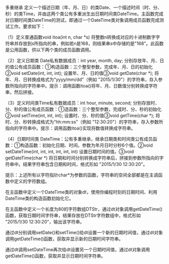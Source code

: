 多重继承
定义一个描述日期（年、月、日）的类Date、一个描述时间（时、分、秒）的类Time，并由这两个类公有多重派生出日期时间类DateTime。主函数完成对日期时间类DateTime的测试，即通过一个DateTime类对象调用成员函数完成测试工作。要求如下：

（1）定义普通函数void itoa(int n, char *s) 将整数n转换成对应的十进制数字字符串并存放到s所指向的串，例如若n是168，则结果串s中存储的是"168"。此函数是公用函数，供以下两个类的成员函数调用。

（2）定义日期类 Date私有数据成员：int year, month, day; 分别存放年、月、日的值公有成员函数：①构造函数：三个整型参数，完成年、月、日的初始化②void setDate(int, int, int); 设置年、月、日的值③void getDate(char *); 将年、月、日转换成格式为“yyyy/mm/dd”（例如 "2015/1/30"）的字符串，存入参数所指向的字符串中。提示：调用函数itoa()将年、月、日数值分别转换成字符串，然后拼接。

（3）定义时间类Time私有数据成员：int hour, minute, second; 分别存放时、分、秒的值公有成员函数：①造函数：三个整型参数，完成时、分、秒的初始化②void setTime(int, int, int); 设置时、分、秒的值③void getTime(char *); 将时、分、秒转换成格式为“hh:mm:ss”（例如 "12:30:20"）的字符串，存入参数所指向的字符串中。提示：调用函数itoa()实现将数值转换成字符串。

（4）日期时间类 DateTime：公有多重继承，继承日期类和时间类公有成员函数：①构造函数：初始化日期、时间。参数为年月日时分秒6个值。②void setDateTime(int, int, int, int, int, int) 设置日期时间的值。③void getDateTime(char *) 将日期和时间分别转换成字符串后，拼接到参数所指向的字符串中。结果字符串包含日期和时间，格式形如 "2015/1/30  12:30:20"。

提示：上述所有以字符指针char*为参数的函数，字符串的空间全部都是在主调函数中定义的字符数组。

在主函数中定义一个DateTime类的对象dt，使用你编程时刻的日期时间、利用DateTime类的构造函数初始化它。

在主函数中定义一个长度为80的字符数组DTStr，通过dt对象调用getDateTime()函数，获取日期时间字符串，结果存放在DTStr字符数组中，格式形如 "2015/1/30  12:30:20"，输出该字符串。

通过dt分别调用setDate()和setTime()给dt设置一个新的日期时间值，通过dt对象调用getDateTime()函数，获取并显示新的日期时间字符串。

通过dt调用setDateTime再次给dt设置另一个日期时间值，通过dt对象调用getDateTime()函数，获取并显示日期时间字符串。
